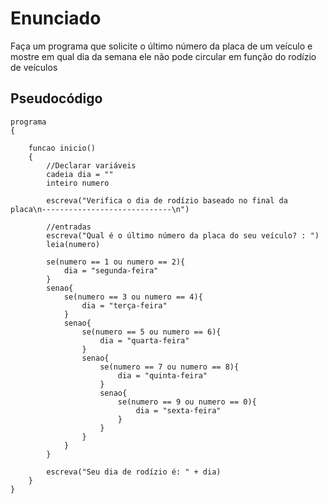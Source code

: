 # Enunciado
Faça um programa que solicite o último número da placa de um veículo e  mostre  em  qual  dia  da  semana  ele  não  pode  circular  em  função  do  rodízio de veículos

## Pseudocódigo
``` 
programa
{
	
	funcao inicio()
	{
		//Declarar variáveis
		cadeia dia = ""
		inteiro numero
		
		escreva("Verifica o dia de rodízio baseado no final da placa\n-----------------------------\n")
		
		//entradas
		escreva("Qual é o último número da placa do seu veículo? : ")
		leia(numero)
		
		se(numero == 1 ou numero == 2){
			dia = "segunda-feira"
		}
		senao{
			se(numero == 3 ou numero == 4){
				dia = "terça-feira"
			}
			senao{
				se(numero == 5 ou numero == 6){
					dia = "quarta-feira"
				}
				senao{
					se(numero == 7 ou numero == 8){
						dia = "quinta-feira"
					}
					senao{
						se(numero == 9 ou numero == 0){
							dia = "sexta-feira"
						}
					}
				}
			}
		}

		escreva("Seu dia de rodízio é: " + dia)
	}
}
```
